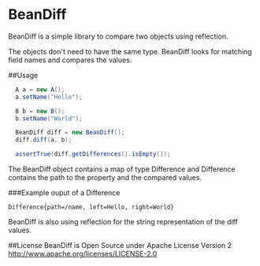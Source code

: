 # BeanDiff
BeanDiff is a simple library to compare two objects using reflection. 

The objects don't need to have the same type. BeanDiff looks for matching field names and compares the values.

##Usage
```java
  A a = new A();
  a.setName("Hello");

  B b = new B();
  b.setName("World");

  BeanDiff diff = new BeanDiff();
  diff.diff(a, b);

  assertTrue(diff.getDifferences().isEmpty());
```

The BeanDiff object contains a map of type Difference and Difference contains the path to the property and the compared values.

###Example ouput of a Difference
```
Difference{path=/name, left=Hello, right=World}
```

BeanDiff is also using reflection for the string representation of the diff values.

##License
BeanDiff is Open Source under Apache License Version 2
http://www.apache.org/licenses/LICENSE-2.0
